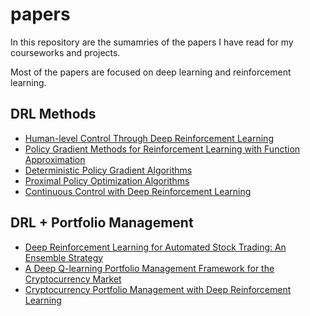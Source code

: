 # papers

In this repository are the sumamries of the papers I have read for my courseworks and projects. 

Most of the papers are focused on deep learning and reinforcement learning.

## DRL Methods
- [Human-level Control Through Deep Reinforcement Learning](https://github.com/fredjeong/papers/blob/13c01cb57095c9f837af511f75741ad17d39c965/%5BReview%5D%20Human-level%20Control%20Through%20Deep%20Reinforcement%20Learning.md)
- [Policy Gradient Methods for Reinforcement Learning with Function Approximation](https://github.com/fredjeong/papers/blob/13c01cb57095c9f837af511f75741ad17d39c965/%5BReview%5D%20Policy%20Gradient%20Methods%20for%20Reinforcement%20Learning%20with%20Function%20Approximation.md)
- [Deterministic Policy Gradient Algorithms](https://github.com/fredjeong/papers/blob/13c01cb57095c9f837af511f75741ad17d39c965/%5BReview%5D%20Deterministic%20Policy%20Gradient%20Algorithms.md)
- [Proximal Policy Optimization Algorithms](https://github.com/fredjeong/papers/blob/13c01cb57095c9f837af511f75741ad17d39c965/%5BReview%5D%20Proximal%20Policy%20Optimization%20Algorithms.md)
- [Continuous Control with Deep Reinforcement Learning](https://github.com/fredjeong/papers/blob/b42fd156aba8f2f102a9110ca564b649f8b831e5/%5BReview%5D%20Continuous%20control%20with%20Deep%20Reinforcement%20Learning.md)

## DRL + Portfolio Management
- [Deep Reinforcement Learning for Automated Stock Trading: An Ensemble Strategy](https://github.com/fredjeong/papers/blob/13c01cb57095c9f837af511f75741ad17d39c965/%5BReview%5D%20Deep%20Reinforcement%20Learning%20for%20Automated%20Stock%20Trading%3A%20An%20Ensemble%20Strategy.md)
- [A Deep Q-learning Portfolio Management Framework for the Cryptocurrency Market](https://github.com/fredjeong/papers/blob/13c01cb57095c9f837af511f75741ad17d39c965/%5BReview%5D%20A%20deep%20Q-learning%20portfolio%20management%20framework%20for%20the%20cryptocurrency%20market.md)
- [Cryptocurrency Portfolio Management with Deep Reinforcement Learning](https://github.com/fredjeong/papers/blob/13c01cb57095c9f837af511f75741ad17d39c965/%5BReview%5D%20Cryptocurrency%20Portfolio%20Management%20with%20Deep%20Reinforcement%20Learning.md)

